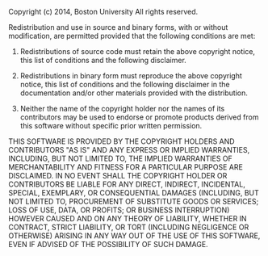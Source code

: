 Copyright (c) 2014, Boston University
All rights reserved.

 Redistribution and use in source and binary forms, with or 
without modification, are permitted provided that the following 
conditions are met:
 
1. Redistributions of source code must retain the above copyright 
   notice, this list of conditions and the following disclaimer.
   
2. Redistributions in binary form must reproduce the above copyright 
   notice, this list of conditions and the following disclaimer in 
   the documentation and/or other materials provided with the distribution.
   
3. Neither the name of the copyright holder nor the names of its 
   contributors may be used to endorse or promote products derived 
   from this software without specific prior written permission.
   
THIS SOFTWARE IS PROVIDED BY THE COPYRIGHT HOLDERS AND CONTRIBUTORS 
"AS IS" AND ANY EXPRESS OR IMPLIED WARRANTIES, INCLUDING, BUT NOT 
LIMITED TO, THE IMPLIED WARRANTIES OF MERCHANTABILITY AND FITNESS FOR 
A PARTICULAR PURPOSE ARE DISCLAIMED. IN NO EVENT SHALL THE COPYRIGHT 
HOLDER OR CONTRIBUTORS BE LIABLE FOR ANY DIRECT, INDIRECT, INCIDENTAL, 
SPECIAL, EXEMPLARY, OR CONSEQUENTIAL DAMAGES (INCLUDING, BUT NOT LIMITED 
TO, PROCUREMENT OF SUBSTITUTE GOODS OR SERVICES; LOSS OF USE, DATA, OR 
PROFITS; OR BUSINESS INTERRUPTION) HOWEVER CAUSED AND ON ANY THEORY OF 
LIABILITY, WHETHER IN CONTRACT, STRICT LIABILITY, OR TORT (INCLUDING 
NEGLIGENCE OR OTHERWISE) ARISING IN ANY WAY OUT OF THE USE OF THIS SOFTWARE, 
EVEN IF ADVISED OF THE POSSIBILITY OF SUCH DAMAGE.

